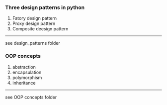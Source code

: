 ### Three design patterns in python

1. Fatory design pattern
2. Proxy design pattern
3. Composite deesign pattern
---

see design_patterns folder

### OOP concepts
1. abstraction
2. encapsulation
3. polymorphism
4. inheritance
---
see OOP concepts folder